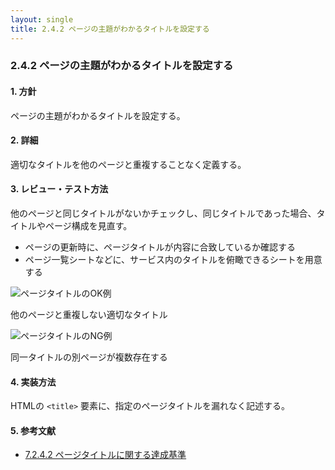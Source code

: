 ```yaml
---
layout: single
title: 2.4.2 ページの主題がわかるタイトルを設定する
---
```


### 2.4.2 ページの主題がわかるタイトルを設定する

#### 1. 方針

ページの主題がわかるタイトルを設定する。

#### 2. 詳細

適切なタイトルを他のページと重複することなく定義する。

#### 3. レビュー・テスト方法

他のページと同じタイトルがないかチェックし、同じタイトルであった場合、タイトルやページ構成を見直す。

- ページの更新時に、ページタイトルが内容に合致しているか確認する
- ページ一覧シートなどに、サービス内のタイトルを俯瞰できるシートを用意する

![ページタイトルのOK例](/a11y-guidelines/img/2/4/2/2.4.2_2.svg)

他のページと重複しない適切なタイトル

![ページタイトルのNG例](/a11y-guidelines/img/2/4/2/2.4.2_1.svg)

同一タイトルの別ページが複数存在する

#### 4. 実装方法

HTMLの `<title>` 要素に、指定のページタイトルを漏れなく記述する。

#### 5. 参考文献

- [7.2.4.2 ページタイトルに関する達成基準](http://waic.jp/docs/jis2010/test-guidelines/201211/icl-7.2.4.2.html)
